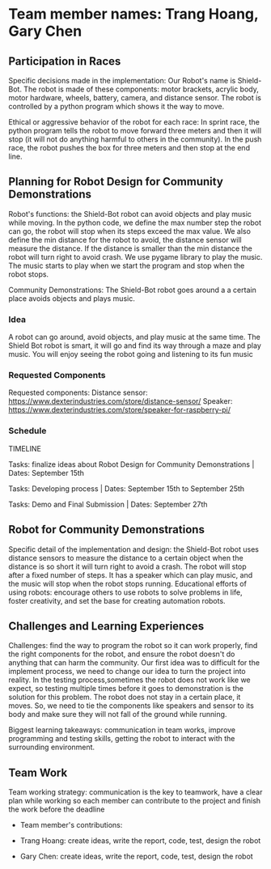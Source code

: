 # Team member names: Trang Hoang, Gary Chen
## Participation in Races
 
Specific decisions made in the implementation: Our Robot's name is Shield-Bot. The robot is made of these components: motor brackets, acrylic body, motor hardware, wheels, battery, camera, and distance sensor. The robot is controlled by a python program which shows it the way to move. 
 
Ethical or aggressive behavior of the robot for each race: In sprint race, the python program tells the robot to move forward three meters and then it will stop (it will not do anything harmful to others in the community). In the push race, the robot pushes the box for three meters and then stop at the end line. 
## Planning for Robot Design for Community Demonstrations
 
Robot's functions: the Shield-Bot robot can avoid objects and play music while moving. In the python code, we define the max number step the robot can go, the robot will stop when its steps exceed the max value. We also define the min distance for the robot to avoid, the distance sensor will measure the distance. If the distance is smaller than the min distance the robot will turn right to avoid crash. We use pygame library to play the music. The music starts to play when we start the program and stop when the robot stops.
 
Community Demonstrations: The Shield-Bot robot goes around a a certain place avoids objects and plays music. 
### Idea
 
A robot can go around, avoid objects, and play music at the same time. The Shield Bot robot is smart, it will go and find its way through a maze and play music. You will enjoy seeing the robot going and listening to its fun music 
### Requested Components
 
Requested components: 
Distance sensor: https://www.dexterindustries.com/store/distance-sensor/ 
Speaker: https://www.dexterindustries.com/store/speaker-for-raspberry-pi/
### Schedule
 
TIMELINE
 
Tasks: finalize ideas about Robot Design for Community Demonstrations | Dates: September 15th

Tasks: Developing process | Dates: September 15th to September 25th
 
Tasks: Demo and Final Submission | Dates: September 27th 
## Robot for Community Demonstrations
 
Specific detail of the implementation and design: the Shield-Bot robot uses distance sensors to measure the distance to a certain object when the distance is so short it will turn right to avoid a crash. The robot
will stop after a fixed number of steps. It has a speaker which can play music, and the music will stop when the robot stops running. Educational efforts of using robots: encourage others to use robots to solve problems in life, foster creativity, and set the base for creating automation robots. 
## Challenges and Learning Experiences
 
Challenges: find the way to program the robot so it can work properly, find the right components for the robot, and ensure the robot doesn't do anything that can harm the community. Our first idea was to difficult for the implement process, we need to change our idea to turn the project into reality. In the testing process,sometimes the robot does not work like we expect, so testing multiple times before it goes to demonstration is the solution for this problem. The robot does not stay in a certain place, it moves. So, we need to tie the components like speakers and sensor to its body and make sure they will not fall of the ground while running. 
 
Biggest learning takeaways: communication in team works, improve programming and testing skills, getting the robot to interact with the surrounding environment. 
## Team Work
 
Team working strategy: communication is the key to teamwork, have a clear plan while working so each member can contribute to the project and finish the work before the deadline
 
- Team member's contributions:
 
+ Trang Hoang: create ideas, write the report, code, test, design the robot
 
+ Gary Chen: create ideas, write the report, code, test, design the robot
